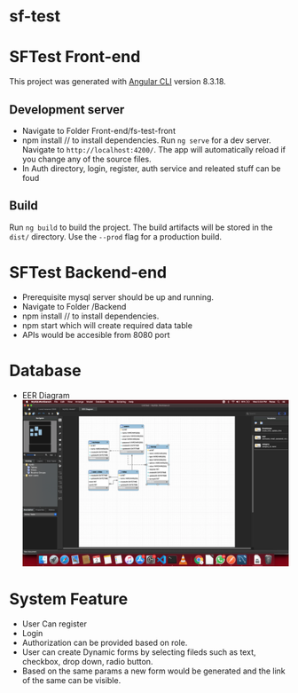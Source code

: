 # sf-test

# SFTest Front-end

This project was generated with [Angular CLI](https://github.com/angular/angular-cli) version 8.3.18.

## Development server

- Navigate to Folder Front-end/fs-test-front
- npm install // to install dependencies.
  Run `ng serve` for a dev server. Navigate to `http://localhost:4200/`. The app will automatically reload if you change any of the source files.
- In Auth directory, login, register, auth service and releated stuff can be foud

## Build

Run `ng build` to build the project. The build artifacts will be stored in the `dist/` directory. Use the `--prod` flag for a production build.

# SFTest Backend-end

- Prerequisite mysql server should be up and running.
- Navigate to Folder /Backend
- npm install // to install dependencies.
- npm start which will create required data table
- APIs would be accesible from 8080 port

# Database

- EER Diagram
  ![EER Diagram](./images/DB.png)

# System Feature

- User Can register
- Login
- Authorization can be provided based on role.
- User can create Dynamic forms by selecting fileds such as text, checkbox, drop down, radio button.
- Based on the same params a new form would be generated and the link of the same can be visible.
